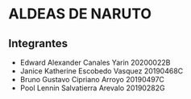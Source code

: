 # ALDEAS DE NARUTO
## Integrantes
- Edward Alexander Canales Yarin       20200022B  
- Janice Katherine Escobedo Vasquez    20190468C  
- Bruno Gustavo Cipriano Arroyo        20190497C  
- Pool Lennin Salvatierra Arevalo      20190282G  
